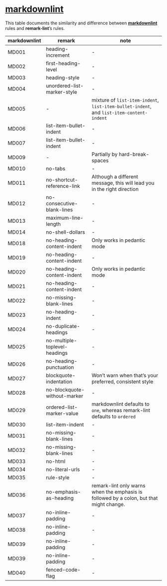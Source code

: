 # [markdownlint](https://github.com/mivok/markdownlint)

This table documents the similarity and difference between
[**markdownlint**](https://github.com/mivok/markdownlint/blob/HEAD/docs/RULES.md)
rules and **remark-lint**’s rules.

| markdownlint | remark | note |
| - | - | - |
| MD001 | heading-increment | - |
| MD002 | first-heading-level | - |
| MD003 | heading-style | - |
| MD004 | unordered-list-marker-style | - |
| MD005 | - | mixture of `list-item-indent`, `list-item-bullet-indent`, and `list-item-content-indent` |
| MD006 | list-item-bullet-indent | - |
| MD007 | list-item-bullet-indent | - |
| MD009 | - | Partially by hard-break-spaces |
| MD010 | no-tabs | - |
| MD011 | no-shortcut-reference-link | Although a different message, this will lead you in the right direction |
| MD012 | no-consecutive-blank-lines | - |
| MD013 | maximum-line-length | - |
| MD014 | no-shell-dollars | - |
| MD018 | no-heading-content-indent | Only works in pedantic mode |
| MD019 | no-heading-content-indent | - |
| MD020 | no-heading-content-indent | Only works in pedantic mode |
| MD021 | no-heading-content-indent | - |
| MD022 | no-missing-blank-lines | - |
| MD023 | no-heading-indent | - |
| MD024 | no-duplicate-headings | - |
| MD025 | no-multiple-toplevel-headings | - |
| MD026 | no-heading-punctuation | - |
| MD027 | blockquote-indentation | Won’t warn when that’s your preferred, consistent style |
| MD028 | no-blockquote-without-marker | - |
| MD029 | ordered-list-marker-value | markdownlint defaults to `one`, whereas remark-lint defaults to `ordered` |
| MD030 | list-item-indent | - |
| MD031 | no-missing-blank-lines | - |
| MD032 | no-missing-blank-lines | - |
| MD033 | no-html | - |
| MD034 | no-literal-urls | - |
| MD035 | rule-style | - |
| MD036 | no-emphasis-as-heading | remark-lint only warns when the emphasis is followed by a colon, but that might change. |
| MD037 | no-inline-padding | - |
| MD038 | no-inline-padding | - |
| MD039 | no-inline-padding | - |
| MD039 | no-inline-padding | - |
| MD040 | fenced-code-flag | - |
